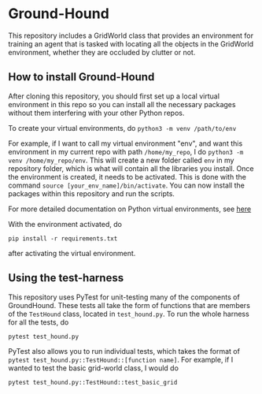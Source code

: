 # Ground-Hound
This repository includes a GridWorld class that provides an environment for training an agent that is tasked with
locating all the objects in the GridWorld environment, whether they are occluded by clutter or not.

## How to install Ground-Hound
After cloning this repository, you should first set up a local virtual environment in this repo so you can install all the necessary packages without them interfering with your other Python repos.

To create your virtual environments, do ```python3 -m venv /path/to/env```

For example, if I want to call my virtual environment "env", and want this environment in my current repo with path ```/home/my_repo```, I do ```python3 -m venv /home/my_repo/env```. This will create a new folder called ```env``` in my repository folder, which is what will contain all the libraries you install.  Once the environment is created, it needs to be activated. This is done with the command ```source [your_env_name]/bin/activate```. You can now install the packages within this repository and run the scripts. 

For more detailed documentation on Python virtual environments, see <a href=https://docs.python.org/3/library/venv.html>here</a>

With the environment activated, do

```pip install -r requirements.txt```

after activating the virtual environment.

## Using the test-harness
This repository uses PyTest for unit-testing many of the components of GroundHound. These tests all take the form of functions that are members of the ```TestHound``` class, located in ```test_hound.py```.  To run the whole harness for all the tests, do

```pytest test_hound.py```

PyTest also allows you to run individual tests, which takes the format of ```pytest test_hound.py::TestHound::[function name]```.  For example, if I wanted to test the basic grid-world class, I would do

```pytest test_hound.py::TestHound::test_basic_grid```